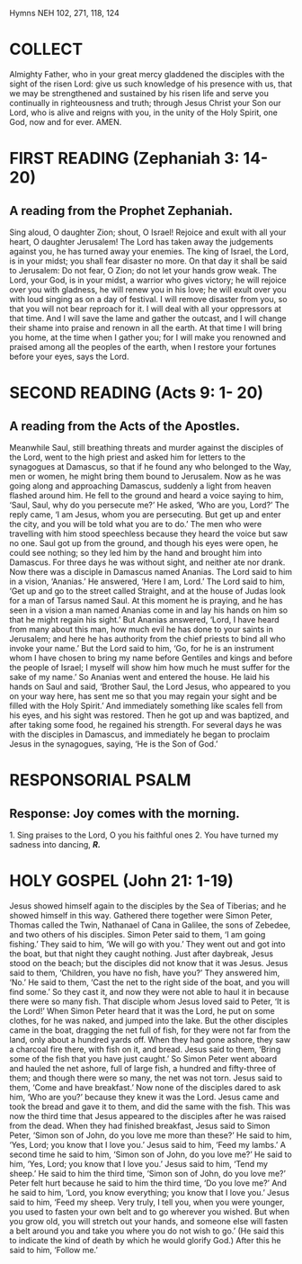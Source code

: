 Hymns NEH 102, 271, 118, 124

# COLLECT

Almighty Father, who in your great mercy gladdened the disciples with the sight of the risen Lord: give us such knowledge of his presence with us, that we may be strengthened and sustained by his risen life and serve you continually in righteousness and truth; through Jesus Christ your Son our Lord, who is alive and reigns with you, in the unity of the Holy Spirit, one God, now and for ever. AMEN.

# FIRST READING (Zephaniah 3: 14-20)

## A reading from the Prophet Zephaniah.

Sing aloud, O daughter Zion; shout, O Israel! Rejoice and exult with all your heart, O daughter Jerusalem! The Lord has taken away the judgements against you, he has turned away your enemies. The king of Israel, the Lord, is in your midst; you shall fear disaster no more. On that day it shall be said to Jerusalem: Do not fear, O Zion; do not let your hands grow weak. The Lord, your God, is in your midst, a warrior who gives victory; he will rejoice over you with gladness, he will renew you in his love; he will exult over you with loud singing as on a day of festival. I will remove disaster from you, so that you will not bear reproach for it. I will deal with all your oppressors at that time. And I will save the lame and gather the outcast, and I will change their shame into praise and renown in all the earth. At that time I will bring you home, at the time when I gather you; for I will make you renowned and praised among all the peoples of the earth, when I restore your fortunes before your eyes, says the Lord.

# SECOND READING (Acts 9: 1- 20)

## A reading from the Acts of the Apostles.

Meanwhile Saul, still breathing threats and murder against the disciples of the Lord, went to the high priest and asked him for letters to the synagogues at Damascus, so that if he found any who belonged to the Way, men or women, he might bring them bound to Jerusalem. Now as he was going along and approaching Damascus, suddenly a light from heaven flashed around him. He fell to the ground and heard a voice saying to him, ‘Saul, Saul, why do you persecute me?’ He asked, ‘Who are you, Lord?’ The reply came, ‘I am Jesus, whom you are persecuting. But get up and enter the city, and you will be told what you are to do.’ The men who were travelling with him stood speechless because they heard the voice but saw no one. Saul got up from the ground, and though his eyes were open, he could see nothing; so they led him by the hand and brought him into Damascus. For three days he was without sight, and neither ate nor drank. Now there was a disciple in Damascus named Ananias. The Lord said to him in a vision, ‘Ananias.’ He answered, ‘Here I am, Lord.’ The Lord said to him, ‘Get up and go to the street called Straight, and at the house of Judas look for a man of Tarsus named Saul. At this moment he is praying, and he has seen in a vision a man named Ananias come in and lay his hands on him so that he might regain his sight.’ But Ananias answered, ‘Lord, I have heard from many about this man, how much evil he has done to your saints in Jerusalem; and here he has authority from the chief priests to bind all who invoke your name.’ But the Lord said to him, ‘Go, for he is an instrument whom I have chosen to bring my name before Gentiles and kings and before the people of Israel; I myself will show him how much he must suffer for the sake of my name.’ So Ananias went and entered the house. He laid his hands on Saul and said, ‘Brother Saul, the Lord Jesus, who appeared to you on your way here, has sent me so that you may regain your sight and be filled with the Holy Spirit.’ And immediately something like scales fell from his eyes, and his sight was restored. Then he got up and was baptized, and after taking some food, he regained his strength. For several days he was with the disciples in Damascus, and immediately he began to proclaim Jesus in the synagogues, saying, ‘He is the Son of God.’

# RESPONSORIAL PSALM

## Response: Joy comes with the morning.

1\. Sing praises to the Lord, O you his faithful ones      2. You have turned my sadness into dancing, ***R.***



# HOLY GOSPEL (John 21: 1-19)

Jesus showed himself again to the disciples by the Sea of Tiberias; and he showed himself in this way. Gathered there together were Simon Peter, Thomas called the Twin, Nathanael of Cana in Galilee, the sons of Zebedee, and two others of his disciples. Simon Peter said to them, ‘I am going fishing.’ They said to him, ‘We will go with you.’ They went out and got into the boat, but that night they caught nothing. Just after daybreak, Jesus stood on the beach; but the disciples did not know that it was Jesus. Jesus said to them, ‘Children, you have no fish, have you?’ They answered him, ‘No.’ He said to them, ‘Cast the net to the right side of the boat, and you will find some.’ So they cast it, and now they were not able to haul it in because there were so many fish. That disciple whom Jesus loved said to Peter, ‘It is the Lord!’ When Simon Peter heard that it was the Lord, he put on some clothes, for he was naked, and jumped into the lake. But the other disciples came in the boat, dragging the net full of fish, for they were not far from the land, only about a hundred yards off. When they had gone ashore, they saw a charcoal fire there, with fish on it, and bread. Jesus said to them, ‘Bring some of the fish that you have just caught.’ So Simon Peter went aboard and hauled the net ashore, full of large fish, a hundred and fifty-three of them; and though there were so many, the net was not torn. Jesus said to them, ‘Come and have breakfast.’ Now none of the disciples dared to ask him, ‘Who are you?’ because they knew it was the Lord. Jesus came and took the bread and gave it to them, and did the same with the fish. This was now the third time that Jesus appeared to the disciples after he was raised from the dead. When they had finished breakfast, Jesus said to Simon Peter, ‘Simon son of John, do you love me more than these?’ He said to him, ‘Yes, Lord; you know that I love you.’ Jesus said to him, ‘Feed my lambs.’ A second time he said to him, ‘Simon son of John, do you love me?’ He said to him, ‘Yes, Lord; you know that I love you.’ Jesus said to him, ‘Tend my sheep.’ He said to him the third time, ‘Simon son of John, do you love me?’ Peter felt hurt because he said to him the third time, ‘Do you love me?’ And he said to him, ‘Lord, you know everything; you know that I love you.’ Jesus said to him, ‘Feed my sheep. Very truly, I tell you, when you were younger, you used to fasten your own belt and to go wherever you wished. But when you grow old, you will stretch out your hands, and someone else will fasten a belt around you and take you where you do not wish to go.’ (He said this to indicate the kind of death by which he would glorify God.) After this he said to him, ‘Follow me.’
